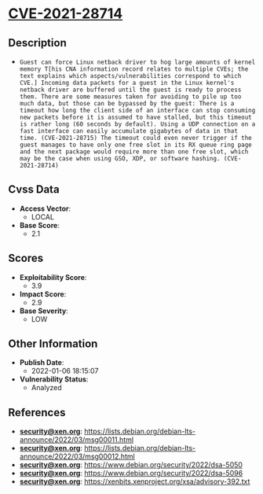 
# [CVE-2021-28714](https://lists.debian.org/debian-lts-announce/2022/03/msg00011.html)

## Description

- `Guest can force Linux netback driver to hog large amounts of kernel memory T[his CNA information record relates to multiple CVEs; the text explains which aspects/vulnerabilities correspond to which CVE.] Incoming data packets for a guest in the Linux kernel's netback driver are buffered until the guest is ready to process them. There are some measures taken for avoiding to pile up too much data, but those can be bypassed by the guest: There is a timeout how long the client side of an interface can stop consuming new packets before it is assumed to have stalled, but this timeout is rather long (60 seconds by default). Using a UDP connection on a fast interface can easily accumulate gigabytes of data in that time. (CVE-2021-28715) The timeout could even never trigger if the guest manages to have only one free slot in its RX queue ring page and the next package would require more than one free slot, which may be the case when using GSO, XDP, or software hashing. (CVE-2021-28714)`

## Cvss Data

- **Access Vector**:
  - LOCAL
- **Base Score**:
  - 2.1

## Scores

- **Exploitability Score**:
  - 3.9
- **Impact Score**:
  - 2.9
- **Base Severity**:
  - LOW

## Other Information

- **Publish Date**:
  - 2022-01-06 18:15:07
- **Vulnerability Status**:
  - Analyzed

## References

- **security@xen.org**: https://lists.debian.org/debian-lts-announce/2022/03/msg00011.html
- **security@xen.org**: https://lists.debian.org/debian-lts-announce/2022/03/msg00012.html
- **security@xen.org**: https://www.debian.org/security/2022/dsa-5050
- **security@xen.org**: https://www.debian.org/security/2022/dsa-5096
- **security@xen.org**: https://xenbits.xenproject.org/xsa/advisory-392.txt
